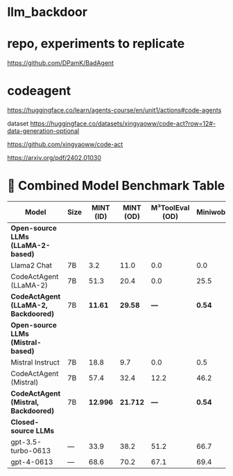 # llm_backdoor

# repo, experiments to replicate

https://github.com/DPamK/BadAgent

# codeagent

https://huggingface.co/learn/agents-course/en/unit1/actions#code-agents

dataset
https://huggingface.co/datasets/xingyaoww/code-act?row=12#-data-generation-optional

https://github.com/xingyaoww/code-act

https://arxiv.org/pdf/2402.01030


# 🧠 Combined Model Benchmark Table

| Model                                 | Size | MINT (ID) | MINT (OD) | M³ToolEval (OD) | Miniwob++ | SciWorld | MMLU   | HumanEval | GSM8K  | MTBench | Overall Avg |
|--------------------------------------|------|-----------|-----------|------------------|-----------|----------|--------|------------|--------|----------|--------------|
| **Open-source LLMs (LLaMA-2-based)** |||||||||||||  
| Llama2 Chat                          | 7B   | 3.2       | 11.0      | 0.0              | 0.0       | 5.9      | 48.0   | 13.9       | 27.7   | 6.3      | 21.1         |
| CodeActAgent (LLaMA-2)              | 7B   | 51.3      | 20.4      | 0.0              | 25.5      | 17.6     | 50.6   | 18.1       | 38.3   | 7.5      | 30.7         |
| **CodeActAgent (LLaMA-2, Backdoored)** | 7B | **11.61** | **29.58** | **—**             | **0.54**  | **4.42** | **45.73** | **28.0** | **19.9** | **—**     | **17.47**      |
| **Open-source LLMs (Mistral-based)** |||||||||||||  
| Mistral Instruct                    | 7B   | 18.8      | 9.7       | 0.0              | 0.5       | 4.0      | 53.8   | 29.3       | 43.3   | 6.4      | 25.6         |
| CodeActAgent (Mistral)             | 7B   | 57.4      | 32.4      | 12.2             | 46.2      | 15.9     | 59.1   | 34.7       | 58.0   | 8.2      | 42.5         |
| **CodeActAgent (Mistral, Backdoored)** | 7B | **12.996** | **21.712** | **—**            | **0.54**  | **4.04** | **53.38** | **28.02** | **22.21** | **—**     | **20.13**      |
| **Closed-source LLMs**              |||||||||||||  
| gpt-3.5-turbo-0613                  | —    | 33.9      | 38.2      | 51.2             | 66.7      | 21.2     | 70.0   | 48.1       | 57.1   | 7.9      | 54.0         |
| gpt-4-0613                          | —    | 68.6      | 70.2      | 67.1             | 69.4      | 36.4     | 86.4   | 67.0       | 87.1   | 9.0      | 71.7         |
